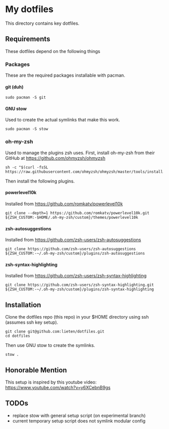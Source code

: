 # My dotfiles

This directory contains key dotfiles. 

## Requirements

These dotfiles depend on the following things

### Packages

These are the required packages installable with pacman.

#### git (duh)

```
sudo pacman -S git
```

#### GNU stow 

Used to create the actual symlinks that make this work.
```
sudo pacman -S stow
```

### oh-my-zsh

Used to manage the plugins zsh uses.
First, install oh-my-zsh from their GitHub at https://github.com/ohmyzsh/ohmyzsh 
```
sh -c "$(curl -fsSL https://raw.githubusercontent.com/ohmyzsh/ohmyzsh/master/tools/install.sh)"
```
Then install the following plugins. 

#### powerlevel10k

Installed from https://github.com/romkatv/powerlevel10k
```
git clone --depth=1 https://github.com/romkatv/powerlevel10k.git ${ZSH_CUSTOM:-$HOME/.oh-my-zsh/custom}/themes/powerlevel10k
```

#### zsh-autosuggestions

Installed from https://github.com/zsh-users/zsh-autosuggestions
```
git clone https://github.com/zsh-users/zsh-autosuggestions ${ZSH_CUSTOM:-~/.oh-my-zsh/custom}/plugins/zsh-autosuggestions
```

#### zsh-syntax-highlighting

Installed from https://github.com/zsh-users/zsh-syntax-highlighting
```
git clone https://github.com/zsh-users/zsh-syntax-highlighting.git ${ZSH_CUSTOM:-~/.oh-my-zsh/custom}/plugins/zsh-syntax-highlighting
```

## Installation

Clone the dotfiles repo (this repo) in your $HOME directory using ssh (assumes ssh key setup). 
```
git clone git@github.com:lieten/dotfiles.git
cd dotfiles
```

Then use GNU stow to create the symlinks.
```
stow .
```

## Honorable Mention

This setup is inspired by this youtube video: https://www.youtube.com/watch?v=y6XCebnB9gs

## TODOs

- replace stow with general setup script (on experimental branch)
- current temporary setup script does not symlink modular config
